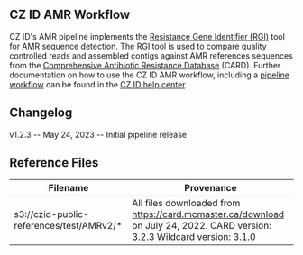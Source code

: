 ## CZ ID AMR Workflow

CZ ID's AMR pipeline implements the [Resistance Gene Identifier (RGI)](https://github.com/arpcard/rgi) tool for AMR sequence detection. The RGI tool is used to compare quality controlled reads and assembled contigs against AMR references sequences from the [Comprehensive Antibiotic Resistance Database](https://card.mcmaster.ca/) (CARD).  Further documentation on how to use the CZ ID AMR workflow, including a [pipeline workflow](https://chanzuckerberg.zendesk.com/hc/en-us/articles/15091031482644-AMR-Pipeline-Workflow) can be found in the [CZ ID help center](https://chanzuckerberg.zendesk.com/hc/en-us/categories/15001531592980-Antimicrobial-Resistance-Analysis).

## Changelog

v1.2.3 -- May 24, 2023 -- Initial pipeline release

## Reference Files

Filename | Provenance 
---------|-----------
s3://czid-public-references/test/AMRv2/* | All files downloaded from https://card.mcmaster.ca/download on July 24, 2022. CARD version: 3.2.3 Wildcard version: 3.1.0
